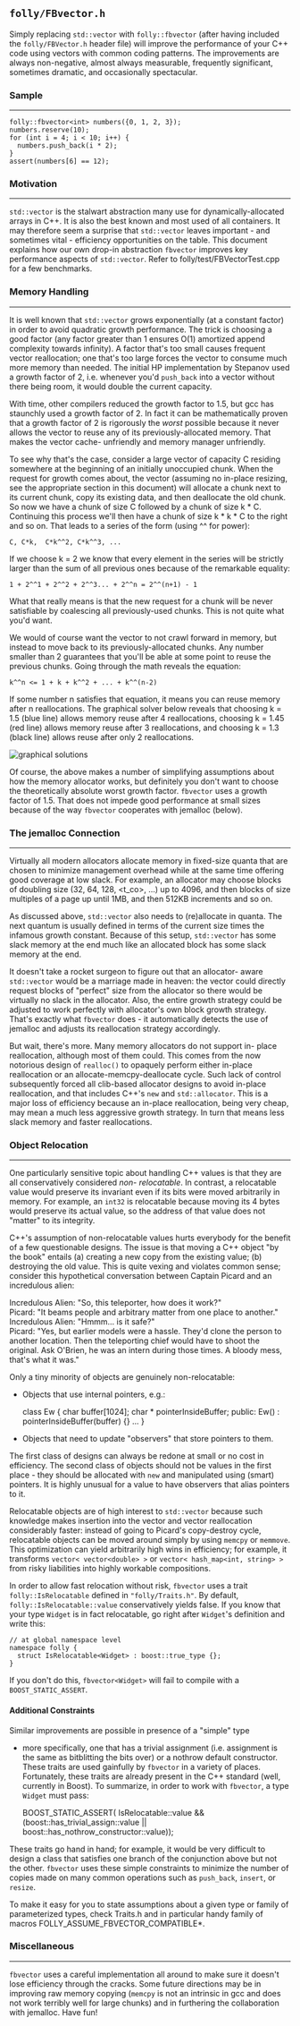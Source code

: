 `folly/FBvector.h`
------------------

Simply replacing `std::vector` with `folly::fbvector` (after
having included the `folly/FBVector.h` header file) will
improve the performance of your C++ code using vectors with
common coding patterns. The improvements are always non-negative,
almost always measurable, frequently significant, sometimes
dramatic, and occasionally spectacular.

### Sample
***

    folly::fbvector<int> numbers({0, 1, 2, 3});
    numbers.reserve(10);
    for (int i = 4; i < 10; i++) {
      numbers.push_back(i * 2);
    }
    assert(numbers[6] == 12);

### Motivation
***

`std::vector` is the stalwart abstraction many use for
dynamically-allocated arrays in C++. It is also the best known
and most used of all containers. It may therefore seem a
surprise that `std::vector` leaves important - and sometimes
vital - efficiency opportunities on the table. This document
explains how our own drop-in abstraction `fbvector` improves key
performance aspects of `std::vector`. Refer to
folly/test/FBVectorTest.cpp for a few benchmarks.

### Memory Handling
***

It is well known that `std::vector` grows exponentially (at a
constant factor) in order to avoid quadratic growth performance.
The trick is choosing a good factor (any factor greater than 1
ensures O(1) amortized append complexity towards infinity). A
factor that's too small causes frequent vector reallocation; one
that's too large forces the vector to consume much more memory
than needed. The initial HP implementation by Stepanov used a
growth factor of 2, i.e. whenever you'd `push_back` into a vector
without there being room, it would double the current capacity.

With time, other compilers reduced the growth factor to 1.5, but
gcc has staunchly used a growth factor of 2. In fact it can be
mathematically proven that a growth factor of 2 is rigorously the
<i>worst</i> possible because it never allows the vector to reuse
any of its previously-allocated memory. That makes the vector cache-
unfriendly and memory manager unfriendly.

To see why that's the case, consider a large vector of capacity C
residing somewhere at the beginning of an initially unoccupied
chunk. When the request for growth comes about, the vector
(assuming no in-place resizing, see the appropriate section in
this document) will allocate a chunk next to its current chunk,
copy its existing data, and then deallocate the old chunk. So now
we have a chunk of size C followed by a chunk of size k * C.
Continuing this process we'll then have a chunk of size k * k * C
to the right and so on. That leads to a series of the form (using
^^ for power):

    C, C*k,  C*k^^2, C*k^^3, ...

If we choose k = 2 we know that every element in the series will
be strictly larger than the sum of all previous ones because of
the remarkable equality:

    1 + 2^^1 + 2^^2 + 2^^3... + 2^^n = 2^^(n+1) - 1

What that really means is that the new request for a chunk will
be never satisfiable by coalescing all previously-used chunks.
This is not quite what you'd want.

We would of course want the vector to not crawl forward in
memory, but instead to move back to its previously-allocated
chunks. Any number smaller than 2 guarantees that you'll be able
at some point to reuse the previous chunks. Going through the
math reveals the equation:

    k^^n <= 1 + k + k^^2 + ... + k^^(n-2)

If some number n satisfies that equation, it means you can reuse
memory after n reallocations. The graphical solver below reveals
that choosing k = 1.5 (blue line) allows memory reuse after 4
reallocations, choosing k = 1.45 (red line) allows memory reuse
after 3 reallocations, and choosing k = 1.3 (black line) allows
reuse after only 2 reallocations.

![graphical solutions](./Fbvector--graphical_solutions.png)

Of course, the above makes a number of simplifying assumptions
about how the memory allocator works, but definitely you don't
want to choose the theoretically absolute worst growth factor.
`fbvector` uses a growth factor of 1.5. That does not impede good
performance at small sizes because of the way `fbvector`
cooperates with jemalloc (below).

### The jemalloc Connection
***

Virtually all modern allocators allocate memory in fixed-size
quanta that are chosen to minimize management overhead while at
the same time offering good coverage at low slack. For example, an
allocator may choose blocks of doubling size (32, 64, 128,
<t_co>, ...) up to 4096, and then blocks of size multiples of a
page up until 1MB, and then 512KB increments and so on.

As discussed above, `std::vector` also needs to (re)allocate in
quanta. The next quantum is usually defined in terms of the
current size times the infamous growth constant. Because of this
setup, `std::vector` has some slack memory at the end much like
an allocated block has some slack memory at the end.

It doesn't take a rocket surgeon to figure out that an allocator-
aware `std::vector` would be a marriage made in heaven: the
vector could directly request blocks of "perfect" size from the
allocator so there would be virtually no slack in the allocator.
Also, the entire growth strategy could be adjusted to work
perfectly with allocator's own block growth strategy. That's
exactly what `fbvector` does - it automatically detects the use
of jemalloc and adjusts its reallocation strategy accordingly.

But wait, there's more. Many memory allocators do not support in-
place reallocation, although most of them could. This comes from
the now notorious design of `realloc()` to opaquely perform
either in-place reallocation or an allocate-memcpy-deallocate
cycle. Such lack of control subsequently forced all clib-based
allocator designs to avoid in-place reallocation, and that
includes C++'s `new` and `std::allocator`. This is a major loss of
efficiency because an in-place reallocation, being very cheap,
may mean a much less aggressive growth strategy. In turn that
means less slack memory and faster reallocations.

### Object Relocation
***

One particularly sensitive topic about handling C++ values is
that they are all conservatively considered <i>non-
relocatable</i>. In contrast, a relocatable value would preserve
its invariant even if its bits were moved arbitrarily in memory.
For example, an `int32` is relocatable because moving its 4 bytes
would preserve its actual value, so the address of that value
does not "matter" to its integrity.

C++'s assumption of non-relocatable values hurts everybody for
the benefit of a few questionable designs. The issue is that
moving a C++ object "by the book" entails (a) creating a new copy
from the existing value; (b) destroying the old value. This is
quite vexing and violates common sense; consider this
hypothetical conversation between Captain Picard and an
incredulous alien:

Incredulous Alien: "So, this teleporter, how does it work?"<br>
Picard: "It beams people and arbitrary matter from one place to
another."<br> Incredulous Alien: "Hmmm... is it safe?"<br>
Picard: "Yes, but earlier models were a hassle. They'd clone the
person to another location. Then the teleporting chief would have
to shoot the original. Ask O'Brien, he was an intern during those
times. A bloody mess, that's what it was."

Only a tiny minority of objects are genuinely non-relocatable:

* Objects that use internal pointers, e.g.:

    class Ew {
      char buffer[1024];
      char * pointerInsideBuffer;
    public:
      Ew() : pointerInsideBuffer(buffer) {}
      ...
    }

* Objects that need to update "observers" that store pointers to them.

The first class of designs can always be redone at small or no
cost in efficiency. The second class of objects should not be
values in the first place - they should be allocated with `new`
and manipulated using (smart) pointers. It is highly unusual for
a value to have observers that alias pointers to it.

Relocatable objects are of high interest to `std::vector` because
such knowledge makes insertion into the vector and vector
reallocation considerably faster: instead of going to Picard's
copy-destroy cycle, relocatable objects can be moved around
simply by using `memcpy` or `memmove`. This optimization can
yield arbitrarily high wins in efficiency; for example, it
transforms `vector< vector<double> >` or `vector< hash_map<int,
string> >` from risky liabilities into highly workable
compositions.

In order to allow fast relocation without risk, `fbvector` uses a
trait `folly::IsRelocatable` defined in `"folly/Traits.h"`. By default,
`folly::IsRelocatable::value` conservatively yields false. If
you know that your type `Widget` is in fact relocatable, go right
after `Widget`'s definition and write this:

    // at global namespace level
    namespace folly {
      struct IsRelocatable<Widget> : boost::true_type {};
    }

If you don't do this, `fbvector<Widget>` will fail to compile
with a `BOOST_STATIC_ASSERT`.

#### Additional Constraints

Similar improvements are possible in presence of a "simple" type
- more specifically, one that has a trivial assignment (i.e.
assignment is the same as bitblitting the bits over) or a nothrow
default constructor. These traits are used gainfully by
`fbvector` in a variety of places. Fortunately, these traits are
already present in the C++ standard (well, currently in Boost).
To summarize, in order to work with `fbvector`, a type `Widget`
must pass:

    BOOST_STATIC_ASSERT(
      IsRelocatable<Widget>::value &&
      (boost::has_trivial_assign<T>::value || boost::has_nothrow_constructor<T>::value));

These traits go hand in hand; for example, it would be very
difficult to design a class that satisfies one branch of the
conjunction above but not the other. `fbvector` uses these simple
constraints to minimize the number of copies made on many common
operations such as `push_back`, `insert`, or `resize`.

To make it easy for you to state assumptions about a given type
or family of parameterized types, check Traits.h and in
particular handy family of macros FOLLY_ASSUME_FBVECTOR_COMPATIBLE*.

### Miscellaneous
***

`fbvector` uses a careful implementation all around to make
sure it doesn't lose efficiency through the cracks. Some future
directions may be in improving raw memory copying (`memcpy` is
not an intrinsic in gcc and does not work terribly well for
large chunks) and in furthering the collaboration with
jemalloc. Have fun!

